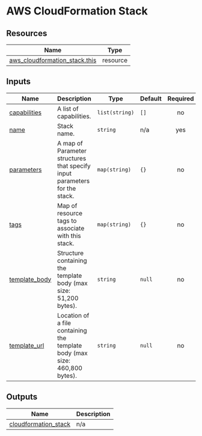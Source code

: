 # AWS CloudFormation Stack

## Resources

| Name | Type |
|------|------|
| [aws_cloudformation_stack.this](https://registry.terraform.io/providers/hashicorp/aws/latest/docs/resources/cloudformation_stack) | resource |

## Inputs

| Name | Description | Type | Default | Required |
|------|-------------|------|---------|:--------:|
| <a name="input_capabilities"></a> [capabilities](#input\_capabilities) | A list of capabilities. | `list(string)` | `[]` | no |
| <a name="input_name"></a> [name](#input\_name) | Stack name. | `string` | n/a | yes |
| <a name="input_parameters"></a> [parameters](#input\_parameters) | A map of Parameter structures that specify input parameters for the stack. | `map(string)` | `{}` | no |
| <a name="input_tags"></a> [tags](#input\_tags) | Map of resource tags to associate with this stack. | `map(string)` | `{}` | no |
| <a name="input_template_body"></a> [template\_body](#input\_template\_body) | Structure containing the template body (max size: 51,200 bytes). | `string` | `null` | no |
| <a name="input_template_url"></a> [template\_url](#input\_template\_url) | Location of a file containing the template body (max size: 460,800 bytes). | `string` | `null` | no |

## Outputs

| Name | Description |
|------|-------------|
| <a name="output_cloudformation_stack"></a> [cloudformation\_stack](#output\_cloudformation\_stack) | n/a |
